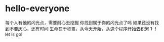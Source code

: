 # hello-everyone
每个人有他的闪光点，需要耐心去挖掘
你找到属于你的闪光点了吗
如果还没有找到不要灰心，还有时间
生命在于积累，从今天开始，从这个程序开始去积累
1
！
let is go!
